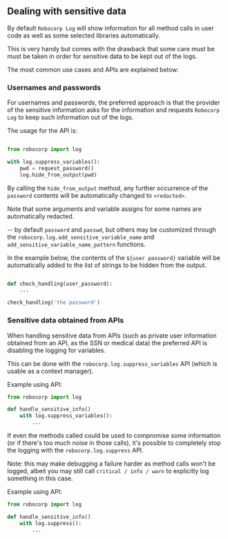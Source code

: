 ## Dealing with sensitive data

By default `Robocorp Log` will show information for all method calls in user
code as well as some selected libraries automatically.

This is very handy but comes with the drawback that some care must be must be taken 
in order for sensitive data to be kept out of the logs.

The most common use cases and APIs are explained below:

### Usernames and passwords

For usernames and passwords, the preferred approach is that the provider of the sensitive information
asks for the information and requests `Robocorp Log` to keep such information out of
the logs.

The usage for the API is:

```python

from robocorp import log

with log.suppress_variables():
    pwd = request_password()
    log.hide_from_output(pwd)
```

By calling the `hide_from_output` method, any further occurrence of the `password` contents will be
automatically changed to `<redacted>`.

Note that some arguments and variable assigns for some names are automatically redacted.

-- by default `password` and `passwd`, but others may be customized through the 
`robocorp.log.add_sensitive_variable_name` and `add_sensitive_variable_name_pattern`
functions.

In the example below, the contents of the `${user password}` variable will be automatically added to
the list of strings to be hidden from the output.

```python

def check_handling(user_password):
    ...

check_handling('the password')
```

### Sensitive data obtained from APIs

When handling sensitive data from APIs (such as private user information obtained from an API, as the SSN
or medical data) the preferred API is disabling the logging for variables.

This can be done with the `robocorp.log.suppress_variables` API (which is usable as a context manager).

Example using API:

```python
from robocorp import log

def handle_sensitive_info()
    with log.suppress_variables():
        ...

```

If even the methods called could be used to compromise some information (or if
there's too much noise in those calls), it's possible
to completely stop the logging with the `robocorp.log.suppress` API. 

Note: this may make debugging a failure harder as method calls won't be logged, 
albeit you may still call `critical / info / warn` to explicitly log something in this case.

Example using API:

```python
from robocorp import log

def handle_sensitive_info()
    with log.suppress():
        ...

```
